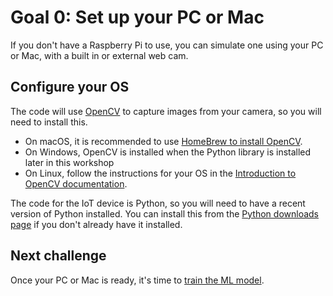 # Goal 0: Set up your PC or Mac

If you don't have a Raspberry Pi to use, you can simulate one using your PC or Mac, with a built in or external web cam.

## Configure your OS

The code will use [OpenCV](https://opencv.org) to capture images from your camera, so you will need to install this.

- On macOS, it is recommended to use [HomeBrew to install OpenCV](https://formulae.brew.sh/formula/opencv).
- On Windows, OpenCV is installed when the Python library is installed later in this workshop
- On Linux, follow the instructions for your OS in the [Introduction to OpenCV documentation](https://docs.opencv.org/4.5.3/df/d65/tutorial_table_of_content_introduction.html).

The code for the IoT device is Python, so you will need to have a recent version of Python installed. You can install this from the [Python downloads page](https://www.python.org/downloads/) if you don't already have it installed.

## Next challenge

Once your PC or Mac is ready, it's time to [train the ML model](./train-model).
